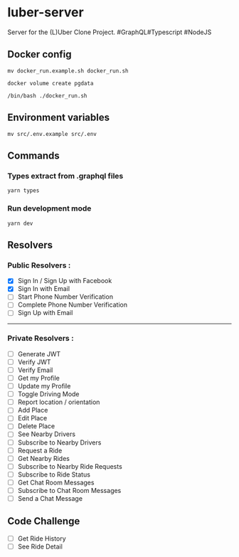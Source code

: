 # luber-server

Server for the (L)Uber Clone Project. #GraphQL#Typescript #NodeJS

## Docker config

```
mv docker_run.example.sh docker_run.sh

docker volume create pgdata

/bin/bash ./docker_run.sh
```

## Environment variables

```
mv src/.env.example src/.env
```

## Commands

### Types extract from .graphql files

```
yarn types
```

### Run development mode

```
yarn dev
```

## Resolvers

### Public Resolvers :

- [x] Sign In / Sign Up with Facebook
- [x] Sign In with Email
- [ ] Start Phone Number Verification
- [ ] Complete Phone Number Verification
- [ ] Sign Up with Email

---

### Private Resolvers :

- [ ] Generate JWT
- [ ] Verify JWT
- [ ] Verify Email
- [ ] Get my Profile
- [ ] Update my Profile
- [ ] Toggle Driving Mode
- [ ] Report location / orientation
- [ ] Add Place
- [ ] Edit Place
- [ ] Delete Place
- [ ] See Nearby Drivers
- [ ] Subscribe to Nearby Drivers
- [ ] Request a Ride
- [ ] Get Nearby Rides
- [ ] Subscribe to Nearby Ride Requests
- [ ] Subscribe to Ride Status
- [ ] Get Chat Room Messages
- [ ] Subscribe to Chat Room Messages
- [ ] Send a Chat Message

## Code Challenge

- [ ] Get Ride History
- [ ] See Ride Detail
